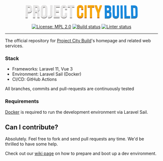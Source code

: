 <p align="center">
    <img src="https://github.com/projectcitybuild/web/blob/master/resources/images/logo-2x.png?raw=true" alt="Project City Build"/>
</p>

<p align="center">
    <a href="https://opensource.org/licenses/MPL-2.0"><img src="https://img.shields.io/badge/License-MPL%202.0-brightgreen.svg" alt="License: MPL 2.0"></a>
    <a href="https://github.com/projectcitybuild/web/actions/workflows/test.yml"><img src="https://github.com/projectcitybuild/web/actions/workflows/test.yml/badge.svg" alt="Build status"></a>
    <a href="https://github.com/projectcitybuild/web/actions/workflows/test.yml"><img src="https://github.com/projectcitybuild/web/actions/workflows/lint.yml/badge.svg" alt="Linter status"></a>
</p>

---

The official repository for [Project City Build](https://projectcitybuild.com)'s homepage and related web services.

### Stack
* Frameworks: Laravel 11, Vue 3
* Environment: Laravel Sail (Docker)
* CI/CD: GitHub Actions

All branches, commits and pull-requests are continuously tested

### Requirements

[Docker](https://docs.docker.com/get-docker/) is required to run the development environment via Laravel Sail.

## Can I contribute?

Absolutely. Feel free to fork and send pull requests any time. We'd be thrilled to have some help.

Check out our [wiki page](https://github.com/projectcitybuild/web/wiki/Contributing) on how to prepare and boot up a dev environment.

